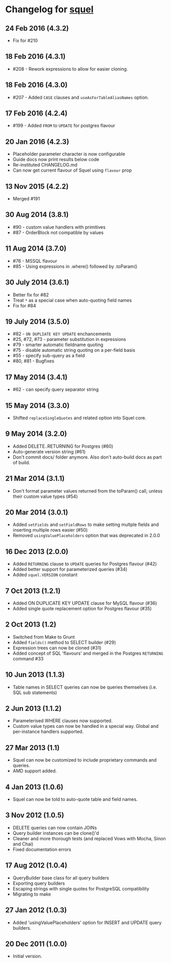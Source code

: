 # Changelog for [squel](https://github.com/hiddentao/squel)

## 24 Feb 2016 (4.3.2)
* Fix for #210

## 18 Feb 2016 (4.3.1)
* #208 - Rework expressions to allow for easier cloning.

## 18 Feb 2016 (4.3.0)
* #207 - Added `CASE` clauses and `useAsForTableAliasNames` option.

## 17 Feb 2016 (4.2.4)
* #199 - Added `FROM` to `UPDATE` for postgres flavour

## 20 Jan 2016 (4.2.3)
* Placeholder parameter character is now configurable
* Guide docs now print results below code
* Re-instituted CHANGELOG.md
* Can now get current flavour of Squel using `flavour` prop

## 13 Nov 2015 (4.2.2)
* Merged #191

## 30 Aug 2014 (3.8.1)
* #90 - custom value handlers with primitives
* #87 - OrderBlock not compatible by values

## 11 Aug 2014 (3.7.0)
* #76 - MSSQL flavour
* #85 - Using expressions in .where() followed by .toParam()

## 30 July 2014 (3.6.1)
* Better fix for #82
* Treat `*` as a special case when auto-quoting field names
* Fix for #84

## 19 July 2014 (3.5.0)
* #82 - `ON DUPLIATE KEY UPDATE` enchancements
* #25, #72, #73 - parameter substitution in expressions
* #79 - smarter automatic fieldname quoting
* #75 - disable automatic string quoting on a per-field basis
* #55 - specify sub-query as a field
* #80, #81 - Bugfixes

## 17 May 2014 (3.4.1)
* #62 - can specify query separator string

## 15 May 2014 (3.3.0)
* Shifted `replaceSingleQuotes` and related option into Squel core.

## 9 May 2014 (3.2.0)
* Added DELETE..RETURNING for Postgres (#60)
* Auto-generate version string (#61)
* Don't commit docs/ folder anymore. Also don't auto-build docs as part of build.

## 21 Mar 2014 (3.1.1)
* Don't format parameter values returned from the toParam() call, unless their custom value types (#54)

## 20 Mar 2014 (3.0.1)
* Added `setFields` and `setFieldRows` to make setting multple fields and inserting multiple rows easier (#50)
* Removed `usingValuePlaceholders` option that was deprecated in 2.0.0

## 16 Dec 2013 (2.0.0)
* Added `RETURNING` clause to `UPDATE` queries for Postgres flavour (#42)
* Added better support for parameterized queries (#34)
* Added `squel.VERSION` constant


## 7 Oct 2013 (1.2.1)
* Added ON DUPLICATE KEY UPDATE clause for MySQL flavour (#36)
* Added single quote replacement option for Postgres flavour (#35)


## 2 Oct 2013 (1.2)
* Switched from Make to Grunt
* Added `fields()` method to SELECT builder (#29)
* Expression trees can now be cloned (#31)
* Added concept of SQL 'flavours' and merged in the Postgres `RETURNING` command #33


## 10 Jun 2013 (1.1.3)
* Table names in SELECT queries can now be queries themselves (i.e. SQL sub statements)


## 2 Jun 2013 (1.1.2)
* Parameterised WHERE clauses now supported.
* Custom value types can now be handled in a special way. Global and per-instance handlers supported.


## 27 Mar 2013 (1.1)
* Squel can now be customized to include proprietary commands and queries.
* AMD support added.


## 4 Jan 2013 (1.0.6)
* Squel can now be told to auto-quote table and field names.


## 3 Nov 2012 (1.0.5)

* DELETE queries can now contain JOINs
* Query builder instances can be clone()'d
* Cleaner and more thorough tests (and replaced Vows with Mocha, Sinon and Chai)
* Fixed documentation errors


## 17 Aug 2012 (1.0.4)

* QueryBuilder base class for all query builders
* Exporting query builders
* Escaping strings with single quotes for PostgreSQL compatibility
* Migrating to make


## 27 Jan 2012 (1.0.3)

* Added 'usingValuePlaceholders' option for INSERT and UPDATE query builders.


## 20 Dec 2011 (1.0.0)

* Initial version.
